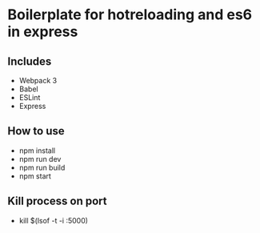 # Boilerplate for hotreloading and es6 in express
  

## Includes

- Webpack 3
- Babel
- ESLint
- Express

## How to use

- npm install
- npm run dev
- npm run build
- npm start

## Kill process on port

- kill $(lsof -t -i :5000)
